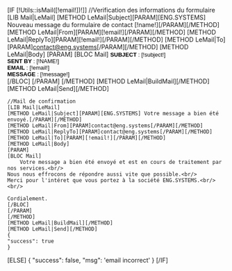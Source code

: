 [IF [!Utils::isMail([!email!])!]]
    //Verification des informations du formulaire
    [LIB Mail|LeMail]
    [METHOD LeMail|Subject][PARAM][ENG.SYSTEMS] Nouveau message du formulaire de contact [!name!][/PARAM][/METHOD]
    [METHOD LeMail|From][PARAM][!email!][/PARAM][/METHOD]
    [METHOD LeMail|ReplyTo][PARAM][!email!][/PARAM][/METHOD]
    [METHOD LeMail|To][PARAM]contact@eng.systems[/PARAM][/METHOD]
    [METHOD LeMail|Body]
        [PARAM]
            [BLOC Mail]
                <font face="arial" color="#000000" size="2">
                <strong>SUBJECT</strong> : [!subject!]<br/>
                <strong>SENT BY</strong> : <span style="text-transform:uppercase">[!name!]</span><br/>
                <strong>EMAIL</strong> : [!email!]<br/>
                <strong>MESSAGE</strong> : [!message!]<br /></font>
            [/BLOC]
        [/PARAM]
    [/METHOD]
    [METHOD LeMail|BuildMail][/METHOD]
    [METHOD LeMail|Send][/METHOD]

    //Mail de confirmation
    [LIB Mail|LeMail]
    [METHOD LeMail|Subject][PARAM][ENG.SYSTEMS] Votre message a bien été envoyé.[/PARAM][/METHOD]
    [METHOD LeMail|From][PARAM]contact@eng.systems[/PARAM][/METHOD]
    [METHOD LeMail|ReplyTo][PARAM]contact@eng.systems[/PARAM][/METHOD]
    [METHOD LeMail|To][PARAM][!email!][/PARAM][/METHOD]
    [METHOD LeMail|Body]
    [PARAM]
    [BLOC Mail]
        Votre message a bien été envoyé et est en cours de traitement par nos services.<br/>
    Nous nous effrocons de répondre aussi vite que possible.<br/>
    Merci pour l'intéret que vous portez à la société ENG.SYSTEMS.<br/>
    <br/>

    Cordialement.
    [/BLOC]
    [/PARAM]
    [/METHOD]
    [METHOD LeMail|BuildMail][/METHOD]
    [METHOD LeMail|Send][/METHOD]
    {
    "success": true
    }
[ELSE]
{
    "success": false,
    "msg": 'email incorrect'
}
[/IF]